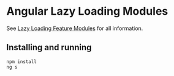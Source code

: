 # Angular Lazy Loading Modules

See [Lazy Loading Feature Modules](https://angular.io/guide/lazy-loading-ngmodules) for all information.

## Installing and running

```
npm install
ng s
```
